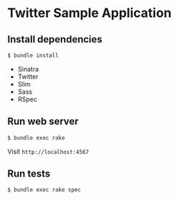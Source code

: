 # Twitter Sample Application

## Install dependencies

```bash
$ bundle install
```

* Sinatra
* Twitter
* Slim
* Sass
* RSpec

## Run web server

```bash
$ bundle exec rake
```

Visit `http://localhost:4567`

## Run tests

```bash
$ bundle exec rake spec
```
